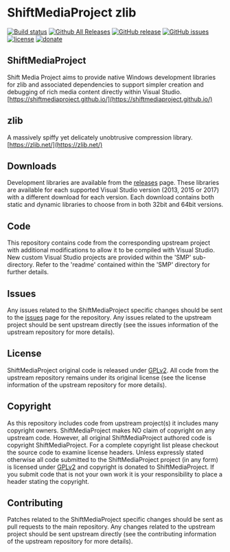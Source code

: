 ShiftMediaProject zlib
=============
[![Build status](https://ci.appveyor.com/api/projects/status/mxdv5b80n40ot81n?svg=true)](https://ci.appveyor.com/project/Sibras/zlib)
[![Github All Releases](https://img.shields.io/github/downloads/ShiftMediaProject/zlib/total.svg)](https://github.com/ShiftMediaProject/zlib/releases)
[![GitHub release](https://img.shields.io/github/release/ShiftMediaProject/zlib.svg)](https://github.com/ShiftMediaProject/zlib/releases/latest)
[![GitHub issues](https://img.shields.io/github/issues/ShiftMediaProject/zlib.svg)](https://github.com/ShiftMediaProject/zlib/issues)
[![license](https://img.shields.io/github/license/ShiftMediaProject/zlib.svg)](https://github.com/ShiftMediaProject/zlib)
[![donate](https://img.shields.io/badge/donate-link-brightgreen.svg)](https://shiftmediaproject.github.io/8-donate/)
## ShiftMediaProject

Shift Media Project aims to provide native Windows development libraries for zlib and associated dependencies to support simpler creation and debugging of rich media content directly within Visual Studio. [https://shiftmediaproject.github.io/](https://shiftmediaproject.github.io/)

## zlib

A massively spiffy yet delicately unobtrusive compression library. [https://zlib.net/](https://zlib.net/)

## Downloads

Development libraries are available from the [releases](https://github.com/ShiftMediaProject/zlib/releases) page. These libraries are available for each supported Visual Studio version (2013, 2015 or 2017) with a different download for each version. Each download contains both static and dynamic libraries to choose from in both 32bit and 64bit versions.

## Code

This repository contains code from the corresponding upstream project with additional modifications to allow it to be compiled with Visual Studio. New custom Visual Studio projects are provided within the 'SMP' sub-directory. Refer to the 'readme' contained within the 'SMP' directory for further details.

## Issues

Any issues related to the ShiftMediaProject specific changes should be sent to the [issues](https://github.com/ShiftMediaProject/zlib/issues) page for the repository. Any issues related to the upstream project should be sent upstream directly (see the issues information of the upstream repository for more details).

## License

ShiftMediaProject original code is released under [GPLv2](https://www.gnu.org/licenses/gpl-2.0.html). All code from the upstream repository remains under its original license (see the license information of the upstream repository for more details).

## Copyright

As this repository includes code from upstream project(s) it includes many copyright owners. ShiftMediaProject makes NO claim of copyright on any upstream code. However, all original ShiftMediaProject authored code is copyright ShiftMediaProject. For a complete copyright list please checkout the source code to examine license headers. Unless expressly stated otherwise all code submitted to the ShiftMediaProject project (in any form) is licensed under [GPLv2](https://www.gnu.org/licenses/gpl-2.0.html) and copyright is donated to ShiftMediaProject. If you submit code that is not your own work it is your responsibility to place a header stating the copyright.

## Contributing

Patches related to the ShiftMediaProject specific changes should be sent as pull requests to the main repository. Any changes related to the upstream project should be sent upstream directly (see the contributing information of the upstream repository for more details).